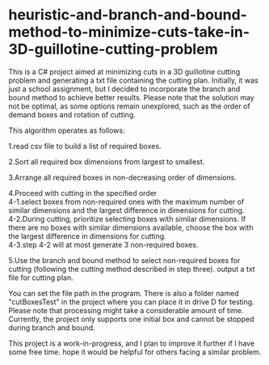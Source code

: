 # heuristic-and-branch-and-bound-method-to-minimize-cuts-take-in-3D-guillotine-cutting-problem
This is a C# project aimed at minimizing cuts in a 3D guillotine cutting problem and generating a txt file containing the cutting plan. Initially, it was just a school assignment, but I decided to incorporate the branch and bound method to achieve better results. Please note that the solution may not be optimal, as some options remain unexplored, such as the order of demand boxes and rotation of cutting.

This algorithm operates as follows:

1.read csv file to build a list of required boxes.

2.Sort all required box dimensions from largest to smallest.

3.Arrange all required boxes in non-decreasing order of dimensions.

4.Proceed with cutting in the specified order<br />
  4-1.select boxes from non-required ones with the maximum number of similar dimensions and the largest difference in dimensions for cutting.<br />
  4-2.During cutting, prioritize selecting boxes with similar dimensions. If there are no boxes with similar dimensions available, choose the box with the largest difference in dimensions for cutting.<br />
  4-3.step 4-2 will at most generate 3 non-required boxes.<br />

5.Use the branch and bound method to select non-required boxes for cutting (following the cutting method described in step three).
output a txt file for cutting plan.

You can set the file path in the program. There is also a folder named "cutBoxesTest" in the project where you can place it in drive D for testing. 
Please note that processing might take a considerable amount of time. 
Currently, the project only supports one initial box and cannot be stopped during branch and bound.

This project is a work-in-progress, and I plan to improve it further if I have some free time. hope it would be helpful for others facing a similar problem.


